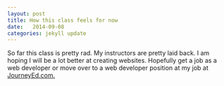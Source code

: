 ```yaml
---
layout: post
title: How this class feels for now
date:   2014-09-08
categories: jekyll update
---
```

So far this class is pretty rad. My instructors are pretty laid back. I am hoping I will be a lot better at creating websites. Hopefully get a job as a web developer or move over to a web developer position at my job at <a href="http://www.journeyed.com">JourneyEd.com.</a>